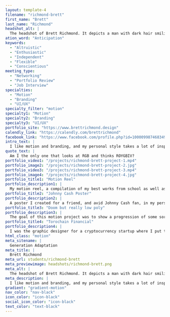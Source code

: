 ```yaml
---
layout: template-4
filename: "richmond-brett"
first_name: "Brett"
last_name: "Richmond"
headshot_alt: |
  The headshot of Brett Richmond. It depicts a man with dark hair smiling. He is wearing a dark shirt.
ation_word: "Anticipation"
keywords:
  - "Altruistic"
  - "Enthusiastic"
  - "Independent"
  - "Flexible"
  - "Conscientious"
meeting_type:
  - "Networking"
  - "Portfolio Review"
  - "Job Interview"
specialties:
  - "Motion"
  - "Branding"
  - "UI/UX"
specialty_filter: "motion"
specialty1: "Motion"
specialty2: "Branding"
specialty3: "UI/UX"
portfolio_site: "https://www.brettrichmond.design"
calendly_link: "https://calendly.com/brettrichmond"
facebook_link: "https://www.facebook.com/profile.php?id=100009987468349"
intro_text: |
  I like motion and branding, and my personal style takes a lot of inspiration from art-deco and Bauhaus. Bold designs that grab your attention are my favourite.
quote_text: |
  Am I the only one that looks at RGB and thinks ROYGBIV?
portfolio_video1: "/projects/richmond-brett-project-1.mp4"
portfolio_image2: "/projects/richmond-brett-project-2.jpg"
portfolio_video3: "/projects/richmond-brett-project-3.mp4"
portfolio_image4: "/projects/richmond-brett-project-4.jpg"
portfolio_title1: "Motion Reel"
portfolio_description1: |
  My motion reel, a compilation of my best works from school as well as a few small things I made on the side.
portfolio_title2: "Johnny Cash Poster"
portfolio_description2: |
  A poster I created for a friend, and avid Johnny Cash fan, in my personal style.
portfolio_title3: "Doom but really low poly"
portfolio_description3: |
  The goal of this motion project was to show a progression of some sort by using shapes animated to music. I did this by turning Doomguy into a circle and having him violently progress through demons.
portfolio_title4: "Torochain Financial"
portfolio_description4: |
  I was the graphic designer for a cryptocurrency startup where I put together all media and created templates for developers while working with marketing professionals.
html_class: "motion"
meta_sitename: |
  Generation Adaptation
meta_title: |
  Brett Richmond
meta_url: students/richmond-brett
meta_previewimage: headshots/richmond-brett.png
meta_alt: |
  The headshot of Brett Richmond. It depicts a man with dark hair smiling. He is wearing a dark shirt.
meta_description: |
  I like motion and branding, and my personal style takes a lot of inspiration from art-deco and Bauhaus. Bold designs that grab your attention are my favourite.
gradient: "gradient-motion"
nav_color: "nav-black"
icon_color: "icon-black"
social_icon_color: "icon-black"
text_color: "text-black"
---
```

